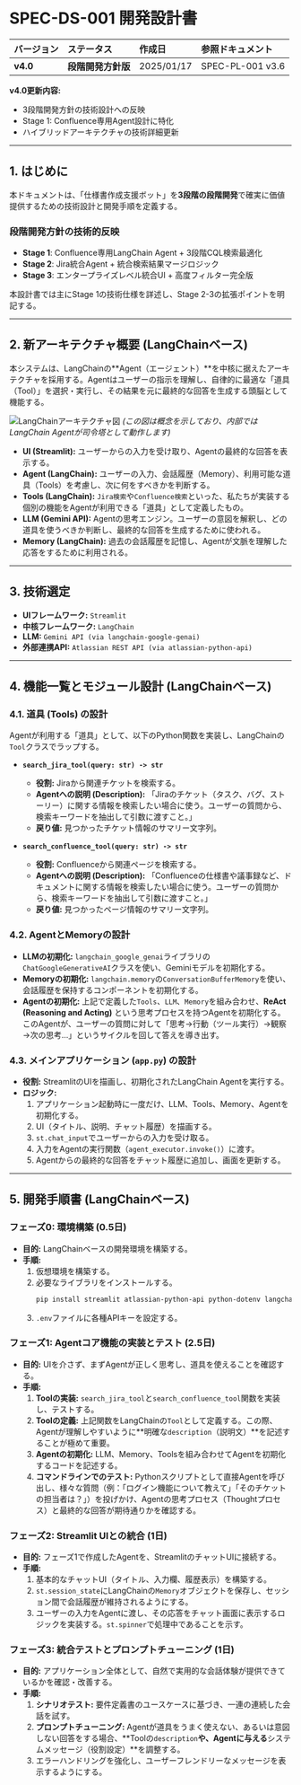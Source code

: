 # SPEC-DS-001 開発設計書

| バージョン | ステータス | 作成日 | 参照ドキュメント |
| :--- | :--- | :--- | :--- |
| **v4.0** | **段階開発方針版** | 2025/01/17 | SPEC-PL-001 v3.6 |

**v4.0更新内容:**
- 3段階開発方針の技術設計への反映
- Stage 1: Confluence専用Agent設計に特化
- ハイブリッドアーキテクチャの技術詳細更新

---

## 1. はじめに
本ドキュメントは、「仕様書作成支援ボット」を**3段階の段階開発**で確実に価値提供するための技術設計と開発手順を定義する。

### **段階開発方針の技術的反映**
- **Stage 1**: Confluence専用LangChain Agent + 3段階CQL検索最適化
- **Stage 2**: Jira統合Agent + 統合検索結果マージロジック
- **Stage 3**: エンタープライズレベル統合UI + 高度フィルター完全版

本設計書では主にStage 1の技術仕様を詳述し、Stage 2-3の拡張ポイントを明記する。

---

## 2. 新アーキテクチャ概要 (LangChainベース)

本システムは、LangChainの**Agent（エージェント）**を中核に据えたアーキテクチャを採用する。Agentはユーザーの指示を理解し、自律的に最適な「道具（Tool）」を選択・実行し、その結果を元に最終的な回答を生成する頭脳として機能する。

![LangChainアーキテクチャ図](https://i.imgur.com/r6b3g1M.png)
*(この図は概念を示しており、内部ではLangChain Agentが司令塔として動作します)*

* **UI (Streamlit):** ユーザーからの入力を受け取り、Agentの最終的な回答を表示する。
* **Agent (LangChain):** ユーザーの入力、会話履歴（Memory）、利用可能な道具（Tools）を考慮し、次に何をすべきかを判断する。
* **Tools (LangChain):** `Jira検索`や`Confluence検索`といった、私たちが実装する個別の機能をAgentが利用できる「道具」として定義したもの。
* **LLM (Gemini API):** Agentの思考エンジン。ユーザーの意図を解釈し、どの道具を使うべきか判断し、最終的な回答を生成するために使われる。
* **Memory (LangChain):** 過去の会話履歴を記憶し、Agentが文脈を理解した応答をするために利用される。

---

## 3. 技術選定
* **UIフレームワーク:** `Streamlit`
* **中核フレームワーク:** `LangChain`
* **LLM:** `Gemini API (via langchain-google-genai)`
* **外部連携API:** `Atlassian REST API (via atlassian-python-api)`

---

## 4. 機能一覧とモジュール設計 (LangChainベース)

### 4.1. 道具 (Tools) の設計
Agentが利用する「道具」として、以下のPython関数を実装し、LangChainの`Tool`クラスでラップする。

* **`search_jira_tool(query: str) -> str`**
    * **役割:** Jiraから関連チケットを検索する。
    * **Agentへの説明 (Description):** 「Jiraのチケット（タスク、バグ、ストーリー）に関する情報を検索したい場合に使う。ユーザーの質問から、検索キーワードを抽出して引数に渡すこと。」
    * **戻り値:** 見つかったチケット情報のサマリー文字列。

* **`search_confluence_tool(query: str) -> str`**
    * **役割:** Confluenceから関連ページを検索する。
    * **Agentへの説明 (Description):** 「Confluenceの仕様書や議事録など、ドキュメントに関する情報を検索したい場合に使う。ユーザーの質問から、検索キーワードを抽出して引数に渡すこと。」
    * **戻り値:** 見つかったページ情報のサマリー文字列。

### 4.2. AgentとMemoryの設計
* **LLMの初期化:** `langchain_google_genai`ライブラリの`ChatGoogleGenerativeAI`クラスを使い、Geminiモデルを初期化する。
* **Memoryの初期化:** `langchain.memory`の`ConversationBufferMemory`を使い、会話履歴を保持するコンポーネントを初期化する。
* **Agentの初期化:** 上記で定義した`Tools`、`LLM`、`Memory`を組み合わせ、**ReAct (Reasoning and Acting)** という思考プロセスを持つAgentを初期化する。このAgentが、ユーザーの質問に対して「思考→行動（ツール実行）→観察→次の思考...」というサイクルを回して答えを導き出す。

### 4.3. メインアプリケーション (`app.py`) の設計
* **役割:** StreamlitのUIを描画し、初期化されたLangChain Agentを実行する。
* **ロジック:**
    1.  アプリケーション起動時に一度だけ、LLM、Tools、Memory、Agentを初期化する。
    2.  UI（タイトル、説明、チャット履歴）を描画する。
    3.  `st.chat_input`でユーザーからの入力を受け取る。
    4.  入力をAgentの実行関数（`agent_executor.invoke()`）に渡す。
    5.  Agentからの最終的な回答をチャット履歴に追加し、画面を更新する。

---

## 5. 開発手順書 (LangChainベース)

### **フェーズ0: 環境構築 (0.5日)**
* **目的:** LangChainベースの開発環境を構築する。
* **手順:**
    1.  仮想環境を構築する。
    2.  必要なライブラリをインストールする。
        ```bash
        pip install streamlit atlassian-python-api python-dotenv langchain langchain-google-genai
        ```
    3.  `.env`ファイルに各種APIキーを設定する。

### **フェーズ1: Agentコア機能の実装とテスト (2.5日)**
* **目的:** UIを介さず、まずAgentが正しく思考し、道具を使えることを確認する。
* **手順:**
    1.  **Toolの実装:** `search_jira_tool`と`search_confluence_tool`関数を実装し、テストする。
    2.  **Toolの定義:** 上記関数をLangChainの`Tool`として定義する。この際、Agentが理解しやすいように**明確な`description`（説明文）**を記述することが極めて重要。
    3.  **Agentの初期化:** LLM、Memory、Toolsを組み合わせてAgentを初期化するコードを記述する。
    4.  **コマンドラインでのテスト:** Pythonスクリプトとして直接Agentを呼び出し、様々な質問（例：「ログイン機能について教えて」「そのチケットの担当者は？」）を投げかけ、Agentの思考プロセス（Thoughtプロセス）と最終的な回答が期待通りかを確認する。

### **フェーズ2: Streamlit UIとの統合 (1日)**
* **目的:** フェーズ1で作成したAgentを、StreamlitのチャットUIに接続する。
* **手順:**
    1.  基本的なチャットUI（タイトル、入力欄、履歴表示）を構築する。
    2.  `st.session_state`にLangChainの`Memory`オブジェクトを保存し、セッション間で会話履歴が維持されるようにする。
    3.  ユーザーの入力をAgentに渡し、その応答をチャット画面に表示するロジックを実装する。`st.spinner`で処理中であることを示す。

### **フェーズ3: 統合テストとプロンプトチューニング (1日)**
* **目的:** アプリケーション全体として、自然で実用的な会話体験が提供できているかを確認・改善する。
* **手順:**
    1.  **シナリオテスト:** 要件定義書のユースケースに基づき、一連の連続した会話を試す。
    2.  **プロンプトチューニング:** Agentが道具をうまく使えない、あるいは意図しない回答をする場合、**Toolの`description`**や、Agentに与える**システムメッセージ（役割設定）**を調整する。
    3.  エラーハンドリングを強化し、ユーザーフレンドリーなメッセージを表示するようにする。